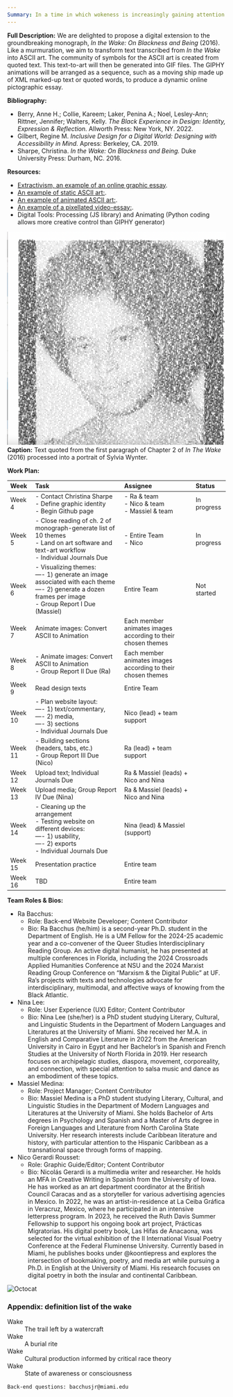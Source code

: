 ```yaml
---
Summary: In a time in which wokeness is increasingly gaining attention in our nation's political forums, the aim of this digital project is to create a new resource for the benefit of the public. The site converts quoted text from Christina Sharpe's monograph "In The Wake" into animated ASCII art visuals. It engages with wake work, with the intent of encouraging more discussion surrounding this important praxis that C. Sharpe has theorized.
---
```


**Full Description:** We are delighted to propose a digital extension to the groundbreaking monograph, _In the Wake: On Blackness and Being_ (2016). Like a murmuration, we aim to transform text transcribed from _In the Wake_ into ASCII art. The community of symbols for the ASCII art is created from quoted text. This text-to-art will then be generated into GIF files. The GIPHY animations will be arranged as a sequence, such as a moving ship made up of XML marked-up text or quoted words, to produce a dynamic online pictographic essay.

**Bibliography:**
*   Berry, Anne H.; Collie, Kareem; Laker, Penina A.; Noel, Lesley-Ann; Rittner, Jennifer; Walters, Kelly. _The Black Experience in Design: Identity, Expression & Reflection._ Allworth Press: New York, NY. 2022.
*   Gilbert, Regine M. _Inclusive Design for a Digital World: Designing with Accessibility in Mind._ Apress: Berkeley, CA. 2019.
*   Sharpe, Christina. _In the Wake: On Blackness and Being._ Duke University Press: Durham, NC. 2016.

**Resources:**

*   [Extractivism, an example of an online graphic essay](https://extractivism.online/).
*   [An example of static ASCII art:](https://scipython.com/blog/ascii-art/).
*   [An example of animated ASCII art:](https://giphy.com/explore/ascii-art).
*   [An example of a pixellated video-essay:](https://vimeo.com/461887125).
*   Digital Tools: Processing (JS library) and Animating (Python coding allows more creative control than GIPHY generator)

![Wynter](assets/img/wynter.png)
**Caption:** Text quoted from the first paragraph of Chapter 2 of _In The Wake_ (2016) processed into a portrait of Sylvia Wynter.

**Work Plan:**

| Week        | Task          | Assignee | Status |
|:-------------|:------------------|:------|:------|
| Week 4         | - Contact Christina Sharpe<br/> - Define graphic identity<br/> - Begin Github page<br/> | - Ra & team<br/> - Nico & team<br/> - Massiel & team<br/> | In progress  |
| Week 5      | - Close reading of ch. 2 of monograph-generate list of 10 themes<br/> - Land on art software and text-art workflow<br/> - Individual Journals Due<br/>   | - Entire Team<br/> - Nico<br/>   | In progress  |
| Week 6           | - Visualizing themes:<br/> —- 1) generate an image associated with each theme<br/> —- 2) generate a dozen frames per image<br/>  - Group Report I Due (Massiel)<br/>    | Entire Team   | Not started  |
| Week 7           | Animate images: Convert ASCII to Animation | Each member animates images according to their chosen themes  |
| Week 8           | - Animate images: Convert ASCII to Animation<br/> - Group Report II Due (Ra) | Each member animates images according to their chosen themes  |
| Week 9 | Read design texts   | Entire Team  |
| Week 10           | - Plan website layout:<br/>  —- 1) text/commentary,<br/>  —- 2) media,<br/>  —- 3) sections<br/>  - Individual Journals Due   | Nico (lead) + team support   |
| Week 11           | - Building sections (headers, tabs, etc.)<br/> - Group Report III Due (Nico)<br/> | Ra (lead) + team support  |
| Week 12           | Upload text;  Individual Journals Due    | Ra & Massiel (leads) + Nico and Nina   |
| Week 13           | Upload media; Group Report IV Due (Nina) | Ra & Massiel (leads) + Nico and Nina  |
| Week 14           | - Cleaning up the arrangement<br/> - Testing website on different devices:<br/> —- 1) usability,<br/> —- 2) exports<br/> - Individual Journals Due<br/> | Nina (lead) & Massiel (support) |
| Week 15 | Presentation practice   | Entire team  |
| Week 16           | TBD     | Entire team   |

**Team Roles & Bios:**
*   Ra Bacchus:
      - Role: Back-end Website Developer; Content Contributor
      - Bio: Ra Bacchus (he/him) is a second-year Ph.D. student in the Department of English. He is a UM Fellow for the 2024-25 academic year and a co-convener of the Queer Studies Interdisciplinary Reading Group. An active digital humanist, he has presented at multiple conferences in Florida, including the 2024 Crossroads Applied Humanities Conference at NSU and the 2024 Marxist Reading Group  Conference on “Marxism & the Digital Public” at UF. Ra’s projects with texts and technologies advocate for interdisciplinary, multimodal, and affective ways of knowing from the Black Atlantic.
*   Nina Lee:
      - Role: User Experience (UX) Editor; Content Contributor
      - Bio: Nina Lee (she/her) is a PhD student studying Literary, Cultural, and Linguistic Students in the Department of Modern Languages and Literatures at the University of Miami. She received her M.A. in English and Comparative Literature in 2022 from the American University in Cairo in Egypt and her Bachelor’s in Spanish and French Studies at the University of North Florida in 2019. Her research focuses on archipelagic studies, diaspora, movement, corporeality, and connection, with special attention to salsa music and dance as an embodiment of these topics.
*   Massiel Medina:
      - Role: Project Manager; Content Contributor
      - Bio: Massiel Medina is a PhD student studying Literary, Cultural, and Linguistic Studies in the Department of Modern Languages and Literatures at the University of Miami. She holds Bachelor of Arts degrees in Psychology and Spanish and a Master of Arts degree in Foreign Languages and Literature from North Carolina State University. Her research interests include Caribbean literature and history, with particular attention to the Hispanic Caribbean as a transnational space through forms of mapping.
*   Nico Gerardi Rousset:
      - Role: Graphic Guide/Editor; Content Contributor 
      - Bio: Nicolás Gerardi is a multimedia writer and researcher. He holds an MFA in Creative Writing in Spanish from the University of Iowa. He has worked as an art department coordinator at the British Council Caracas and as a storyteller for various advertising agencies in Mexico. In 2022, he was an artist-in-residence at La Ceiba Gráfica in Veracruz, Mexico, where he participated in an intensive letterpress program. In 2023, he received the Ruth Davis Summer Fellowship to support his ongoing book art project, Prácticas Migratorias. His digital poetry book, Las Hifas de Anacaona, was selected for the virtual exhibition of the II International Visual Poetry Conference at the Federal Fluminense University. Currently based in Miami, he publishes books under @koontiepress and explores the intersection of bookmaking, poetry, and media art while pursuing a Ph.D. in English at the University of Miami. His research focuses on digital poetry in both the insular and continental Caribbean.

![Octocat](https://github.githubassets.com/images/icons/emoji/octocat.png)

### Appendix: definition list of the wake

<dl>
<dt>Wake</dt>
<dd>The trail left by a watercraft</dd>
<dt>Wake</dt>
<dd>A burial rite</dd>
<dt>Wake</dt>
<dd>Cultural production informed by critical race theory</dd>
<dt>Wake</dt>
<dd>State of awareness or consciousness</dd>
</dl>

```
Back-end questions: bacchusjr@miami.edu
```
